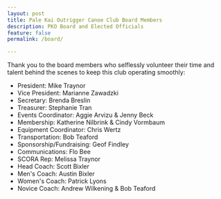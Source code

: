 ```yaml
---
layout: post
title: Pale Kai Outrigger Canoe Club Board Members
description: PKO Board and Elected Officials
feature: false
permalink: /board/

---
```


Thank you to the board members who selflessly volunteer their time and talent behind the scenes to keep this club operating smoothly:

- President:                Mike Traynor
- Vice President:           Marianne Zawadzki
- Secretary:                Brenda Breslin
- Treasurer:                Stephanie Tran
- Events Coordinator:       Aggie Arvizu & Jenny Beck
- Membership:               Katherine Nilbrink & Cindy Vormbaum
- Equipment Coordinator:    Chris Wertz
- Transportation:           Bob Teaford
- Sponsorship/Fundraising:  Geof Findley
- Communications:           Flo Bee
- SCORA Rep:                Melissa Traynor
- Head Coach:               Scott Bixler
- Men's Coach:              Austin Bixler
- Women's Coach:            Patrick Lyons
- Novice Coach:             Andrew Wilkening & Bob Teaford
